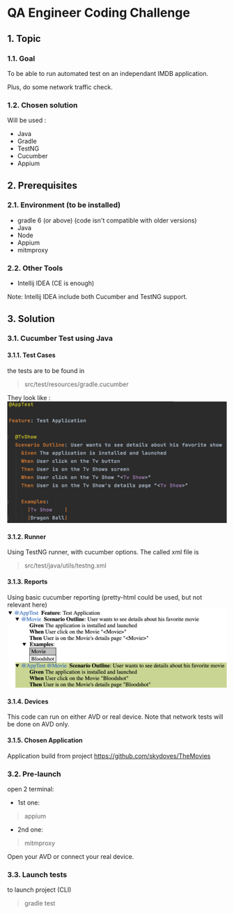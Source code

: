 # QA Engineer Coding Challenge

## 1. Topic
### 1.1. Goal
To be able to run automated test on an independant IMDB application.

Plus, do some network traffic check.
### 1.2. Chosen solution
Will be used :
   - Java
   - Gradle
   - TestNG
   - Cucumber
   - Appium
   
## 2. Prerequisites 

### 2.1. Environment (to be installed)
- gradle 6 (or above) (code isn't compatible with older versions)
- Java
- Node
- Appium
- mitmproxy

### 2.2. Other Tools 
- Intellij IDEA (CE is enough) 

Note: Intellij IDEA include both Cucumber and TestNG support.

## 3. Solution

### 3.1. Cucumber Test using Java

#### 3.1.1. Test Cases

the tests are to be found in 
>src/test/resources/gradle.cucumber

They look like :
<img src="content/feature.png">

#### 3.1.2. Runner

Using TestNG runner, with cucumber options.
The called xml file is 
>src/test/java/utils/testng.xml

#### 3.1.3. Reports

Using basic cucumber reporting (pretty-html could be used, but not relevant here)
<img src="content/cucumber_report.png">

#### 3.1.4. Devices

This code can run on either AVD or real device.
Note that network tests will be done on AVD only.

#### 3.1.5. Chosen Application

Application build from project https://github.com/skydoves/TheMovies


### 3.2. Pre-launch

open 2 terminal:
- 1st one:
> appium
- 2nd one:
> mitmproxy

Open your AVD or connect your real device.

### 3.3. Launch tests

to launch project (CLI)
> gradle test


